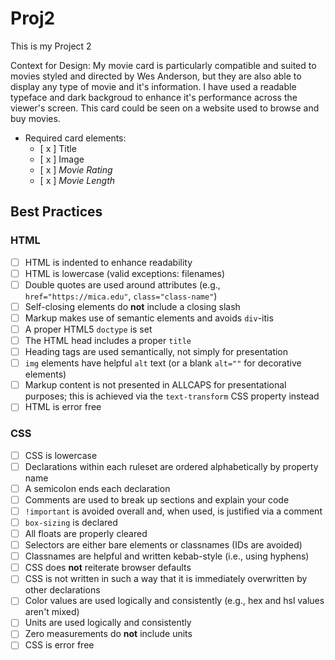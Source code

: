 # Proj2
This is my Project 2

Context for Design:
My movie card is particularly compatible and suited to movies styled and directed by Wes Anderson, but they are also able to display any type of movie and it's information. I have used a readable typeface and dark backgroud to enhance it's performance across the viewer's screen. This card could be seen on a website used to browse and buy movies. 



- Required card elements:
  - [ x ] Title
  - [ x ] Image
  - [ x ] _Movie Rating_
  - [ x ] _Movie Length_

## Best Practices
### HTML
- [ ] HTML is indented to enhance readability
- [ ] HTML is lowercase (valid exceptions: filenames)
- [ ] Double quotes are used around attributes (e.g., `href="https://mica.edu"`, `class="class-name"`)
- [ ] Self-closing elements do **not** include a closing slash
- [ ] Markup makes use of semantic elements and avoids `div`-itis
- [ ] A proper HTML5 `doctype` is set
- [ ] The HTML head includes a proper `title`
- [ ] Heading tags are used semantically, not simply for presentation
- [ ] `img` elements have helpful `alt` text (or a blank `alt=""` for decorative elements)
- [ ] Markup content is not presented in ALLCAPS for presentational purposes; this is achieved via the `text-transform` CSS property instead
- [ ] HTML is error free

### CSS
- [ ] CSS is lowercase
- [ ] Declarations within each ruleset are ordered alphabetically by property name
- [ ] A semicolon ends each declaration
- [ ] Comments are used to break up sections and explain your code
- [ ] `!important` is avoided overall and, when used, is justified via a comment
- [ ] `box-sizing` is declared
- [ ] All floats are properly cleared
- [ ] Selectors are either bare elements or classnames (IDs are avoided)
- [ ] Classnames are helpful and written kebab-style (i.e., using hyphens)
- [ ] CSS does **not** reiterate browser defaults
- [ ] CSS is not written in such a way that it is immediately overwritten by other declarations
- [ ] Color values are used logically and consistently (e.g., hex and hsl values aren't mixed)
- [ ] Units are used logically and consistently
- [ ] Zero measurements do **not** include units
- [ ] CSS is error free
